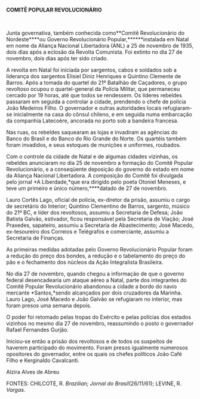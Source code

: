 **COMITÊ POPULAR REVOLUCIONÁRIO**

 

Junta governativa, também conhecida como**Comitê Revolucionário do
Nordeste****ou Governo Revolucionário Popular,******instalada em Natal
em nome da Aliança Nacional Libertadora (ANL) a 25 de novembro de 1935,
dois dias após a eclosão da Revolta Comunista. Foi extinto no dia 27 de
novembro, dois dias após ter sido criado.

A revolta em Natal foi iniciada por sargentos, cabos e soldados sob a
liderança dos sargentos Elisiel Diniz Henriques e Quintino Clemente de
Barros. Após a tomada do quartel do 21º Batalhão de Caçadores, o grupo
revoltoso ocupou o quartel-general da Polícia Militar, que permaneceu
cercado por 19 horas, até que todos se rendessem. Os líderes rebeldes
passaram em seguida a controlar a cidade, prendendo o chefe de polícia
João Medeiros Filho. O governador e outras autoridades locais
refugiaram-se inicialmente na casa do cônsul chileno, e em seguida numa
embarcação da companhia Latecoère, ancorada no porto sob a bandeira
francesa.

Nas ruas, os rebeldes saquearam as lojas e invadiram as agências do
Banco do Brasil e do Banco do Rio Grande do Norte. Os quartéis também
foram invadidos, e seus estoques de munições e uniformes, roubados.

Com o controle da cidade de Natal e de algumas cidades vizinhas, os
rebeldes anunciaram no dia 25 de novembro a formação do Comitê Popular
Revolucionário, e a conseqüente deposição do governo do estado em nome
da Aliança Nacional Libertadora. A composição do Comitê foi divulgada
pelo jornal *A Liberdade,*que era dirigido pelo poeta Otoniel Meneses, e
teve um primeiro e único número,****datado de 27 de novembro.

Lauro Cortês Lago, oficial de polícia, ex-diretor da prisão, assumiu o
cargo de secretário do Interior; Quintino Clementino de Barros,
sargento, músico do 21º BC, e líder dos revoltosos, assumiu a Secretaria
de Defesa; João Batista Galvão, estivador, ficou responsável pela
Secretaria de Viação; José Praxedes, sapateiro, assumiu a Secretaria de
Abastecimento; José Macedo, ex-tesoureiro dos Correios e Telégrafos e
comerciante, assumiu a Secretaria de Finanças.

As primeiras medidas adotadas pelo Governo Revolucionário Popular foram
a redução do preço dos bondes, a redução e o tabelamento do preço do pão
e o fechamento dos núcleos da Ação Integralista Brasileira.

No dia 27 de novembro, quando chegou a informação de que o governo
federal desencadearia um ataque aéreo a Natal, parte dos integrantes do
Comitê Popular Revolucionário abandonou a cidade a bordo do navio
mercante *Santos,*sendo alcançados por dois cruzadores da Marinha. Lauro
Lago, José Macedo e João Galvão se refugiaram no interior, mas foram
presos uma semana depois.

O poder foi retomado pelas tropas do Exército e pelas polícias dos
estados vizinhos no mesmo dia 27 de novembro, reassumindo o posto o
governador Rafael Fernandes Gurjão.

Iniciou-se então a prisão dos revoltosos e de todos os suspeitos de
haverem participado do movimento. Foram presos igualmente numerosos
opositores do governador, entre os quais os chefes políticos João Café
Filho e Kerginaldo Cavalcanti.

Alzira Alves de Abreu

FONTES: CHILCOTE, R. *Brazilian; Jornal do Brasil*(26/11/61); LEVINE, R.
*Vargas.*

 
